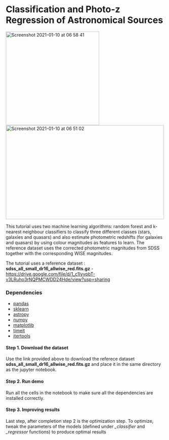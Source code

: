 # Classification and Photo-z Regression of Astronomical Sources 

<img width="295" alt="Screenshot 2021-01-10 at 06 58 41" src="https://user-images.githubusercontent.com/42966715/104114837-78225f00-5311-11eb-8fab-02474b954ad5.png"><img width="500" height="296" alt="Screenshot 2021-01-10 at 06 51 02" src="https://user-images.githubusercontent.com/42966715/104114726-6096a680-5310-11eb-8d34-cbb91d5efc30.png">

This tutorial uses two machine learning algorithms: random forest and k-nearest neighbour classifiers to classify three different classes (stars, galaxies and quasars) and also estimate photometric redshifts (for galaxies and quasars) by using colour magnitudes as features to learn. The reference dataset uses the corrected photometric magnitudes from SDSS together with the corresponding WISE magnitudes. 

The tutorial uses a reference dataset : **sdss_all_small_dr16_allwise_red.fits.gz** - https://drive.google.com/file/d/1_c1IyvpbT-v3LRuho3rNQPMCWDD24Hde/view?usp=sharing

### Dependencies

* [pandas](https://pandas.pydata.org/)
* [sklearn](scikit-learn.org/)
* [astropy](https://www.astropy.org)
* [numpy](https://numpy.org)
* [matplotlib](https://matplotlib.org)
* [timeit](https://docs.python.org/3/library/timeit.html)
* [itertools](https://docs.python.org/3/library/itertools.html)

#### Step 1. Download the dataset

Use the link provided above to download the referece dataset **sdss_all_small_dr16_allwise_red.fits.gz** and place it in the same directory as the jupyter notebook.

#### Step 2. Run demo

Run all the cells in the notebook to make sure all the dependencies are installed correctly.

#### Step 3. Improving results

Last step, after completion step 2 is the optimization step. To optimize, tweak the parameters of the models (defined under *_classifier* and *_regressor* functions) to produce optimal results 
